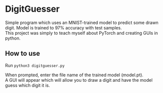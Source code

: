 # DigitGuesser
Simple program which uses an MNIST-trained model to predict some drawn digit. Model is trained to 97% accuracy with test samples.   
This project was simply to teach myself about PyTorch and creating GUIs in python.

## How to use
Run ```python3 digitguesser.py```  
   
When prompted, enter the file name of the trained model (model.pt).   
A GUI will appear which will allow you to draw a digit and have the model guess which digit it is.
